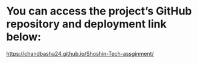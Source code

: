 # You can access the project’s GitHub repository and deployment link below:
https://chandbasha24.github.io/Shoshin-Tech-assginment/

